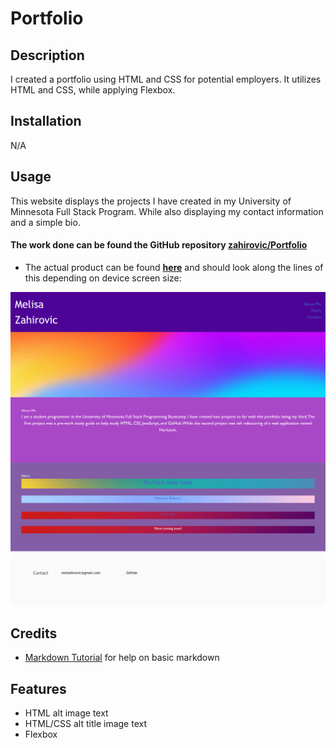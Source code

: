# Portfolio

## Description

I created a portfolio using HTML and CSS for potential employers. It utilizes HTML and CSS, while applying Flexbox. 

## Installation

N/A

## Usage 

This website displays the projects I have created in my University of Minnesota Full Stack Program. While also displaying my contact information and a simple bio. 


#### The work done can be found the GitHub repository [zahirovic/Portfolio](https://github.com/zahirovic/Portfolio)
- The actual product can be found **[here](https://zahirovic.github.io/Portfolio/)** and should look along the lines of this depending on device screen size:


![Portfolio website example](assets/images/portfolio-screenshot.png)



## Credits

- [Markdown Tutorial](https://www.markdowntutorial.com/) for help on basic markdown 

## Features

- HTML alt image text
- HTML/CSS alt title image text 
- Flexbox

